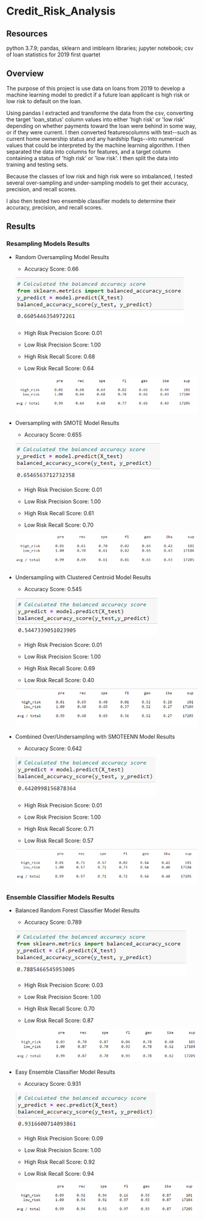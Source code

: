 # Credit_Risk_Analysis

## Resources
python 3.7.9; pandas, sklearn and imblearn libraries; jupyter notebook; csv of loan statistics for 2019 first quartet 

## Overview

The purpose of this project is use data on loans from 2019 to develop a machine learning model to predict if a future loan applicant is high risk or low risk to default on the loan.  

Using pandas I extracted and transforme the data from the csv, converting the target 'loan_status' column values into either 'high risk' or 'low risk' depending on whether payments toward the loan were behind in some way, or if they were current.  I then converted featurescolumns with text--such as current home ownership status and any hardship flags--into numerical values that could be interpreted by the machine learning algorithm.  I then separated the data into columns for features, and a target column containing a status of 'high risk' or 'low risk'.  I then split the data into training and testing sets.

Because the classes of low risk and high risk were so imbalanced, I tested several over-sampling and under-sampling models to get their accuracy, precision, and recall scores.

I also then tested two ensemble classifier models to determine their accuracy, precision, and recall scores.

## Results

### Resampling Models Results

- Random Oversampling Model Results

    - Accuracy Score: 0.66
    
    ![ros accuracy](Resources/1_ros_accuracy.png)

    - High Risk Precision Score: 0.01

    - Low Risk Precision Score: 1.00

    - High Risk Recall Score: 0.68

    - Low Risk Recall Score: 0.64

    ![ros_report](Resources/1_ros_report.png)

- Oversampling with SMOTE Model Results

    - Accuracy Score: 0.655
    
    ![smote accuracy](Resources/2_smote_accuracy.png)

    - High Risk Precision Score: 0.01

    - Low Risk Precision Score: 1.00

    - High Risk Recall Score: 0.61

    - Low Risk Recall Score: 0.70

    ![smote_report](Resources/2_smote_report.png)

- Undersampling with Clustered Centroid Model Results

    - Accuracy Score: 0.545
    
    ![cc accuracy](Resources/3_cc_accuracy.png)

    - High Risk Precision Score: 0.01

    - Low Risk Precision Score: 1.00

    - High Risk Recall Score: 0.69

    - Low Risk Recall Score: 0.40

    ![cc_report](Resources/3_cc_report.png)

- Combined Over/Undersampling with SMOTEENN Model Results

    - Accuracy Score: 0.642
    
    ![smoteen accuracy](Resources/4_smoteen_accuracy.png)

    - High Risk Precision Score: 0.01

    - Low Risk Precision Score: 1.00

    - High Risk Recall Score: 0.71

    - Low Risk Recall Score: 0.57

    ![smoteenn_report](Resources/4_smoteen_report.png)

### Ensemble Classifier Models Results
    
- Balanced Random Forest Classifier Model Results

    - Accuracy Score: 0.789
    
    ![rfor accuracy](Resources/5_rfor_accuracy.png)

    - High Risk Precision Score: 0.03

    - Low Risk Precision Score: 1.00

    - High Risk Recall Score: 0.70

    - Low Risk Recall Score: 0.87

    ![rfor_report](Resources/5_rfor_report.png)

- Easy Ensemble Classifier Model Results

    - Accuracy Score: 0.931
    
    ![ada accuracy](Resources/6_adaboost_accuracy.png)

    - High Risk Precision Score: 0.09

    - Low Risk Precision Score: 1.00

    - High Risk Recall Score: 0.92

    - Low Risk Recall Score: 0.94

    ![ada_report](Resources/6_adaboost_report.png)